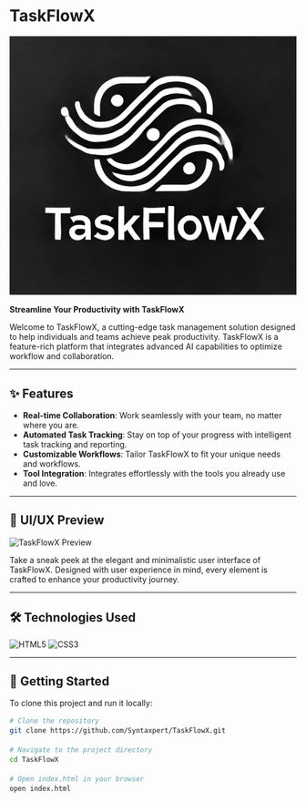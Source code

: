 # TaskFlowX

![TaskFlowX Logo](https://github.com/Syntaxpert/public-images3/blob/main/image_123650291%20(3).JPG?raw=true)

**Streamline Your Productivity with TaskFlowX**

Welcome to TaskFlowX, a cutting-edge task management solution designed to help individuals and teams achieve peak productivity. TaskFlowX is a feature-rich platform that integrates advanced AI capabilities to optimize workflow and collaboration.

---

## ✨ Features

- **Real-time Collaboration**: Work seamlessly with your team, no matter where you are.
- **Automated Task Tracking**: Stay on top of your progress with intelligent task tracking and reporting.
- **Customizable Workflows**: Tailor TaskFlowX to fit your unique needs and workflows.
- **Tool Integration**: Integrates effortlessly with the tools you already use and love.

---

## 🎨 UI/UX Preview

![TaskFlowX Preview](https://github.com/Syntaxpert/public-images4/blob/main/screenshot-127_0_0_1_5500-2024_08_20-18_40_51.png?raw=true)  <!-- Replace with actual image link -->

Take a sneak peek at the elegant and minimalistic user interface of TaskFlowX. Designed with user experience in mind, every element is crafted to enhance your productivity journey.

---

## 🛠️ Technologies Used

![HTML5](https://img.shields.io/badge/HTML5-%23E34F26.svg?style=flat&logo=html5&logoColor=white)
![CSS3](https://img.shields.io/badge/CSS3-%231572B6.svg?style=flat&logo=css3&logoColor=white)

---

## 🚀 Getting Started

To clone this project and run it locally:

```bash
# Clone the repository
git clone https://github.com/Syntaxpert/TaskFlowX.git

# Navigate to the project directory
cd TaskFlowX

# Open index.html in your browser
open index.html
